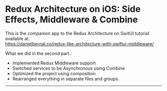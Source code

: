 # Redux Architecture on iOS: Side Effects, Middleware & Combine

This is the companion app to the Redux Architecture on SwitUI tutorial available at.  
https://danielbernal.co/redux-like-architecture-with-swiftui-middleware/

What we did in the second part.:

- Implemented Redux Middleware support
- Switched services to be Asynchronous using Combine
- Optimized the project using composition
- Rearranged everything in separate files and groups.

---


 
